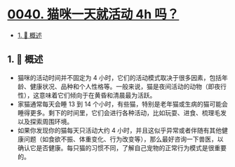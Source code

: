 # [0040. 猫咪一天就活动 4h 吗？](https://github.com/Tdahuyou/TNotes.notes/tree/main/notes/0040.%20%E7%8C%AB%E5%92%AA%E4%B8%80%E5%A4%A9%E5%B0%B1%E6%B4%BB%E5%8A%A8%204h%20%E5%90%97%EF%BC%9F)

<!-- region:toc -->

- [1. 📝 概述](#1--概述)

<!-- endregion:toc -->

## 1. 📝 概述

- 猫咪的活动时间并不固定为 4 小时，它们的活动模式取决于很多因素，包括年龄、健康状况、品种和个人性格等。一般来说，猫是夜间活动的动物（即夜行性），这意味着它们倾向于在黄昏和清晨最为活跃。
- 家猫通常每天会睡 13 到 14 个小时，有些猫，特别是老年猫或生病的猫可能会睡得更多。剩下的时间里，它们会进行各种活动，比如玩耍、进食、梳理毛发以及探索周围环境。
- 如果你发现你的猫每天只活动大约 4 小时，并且这似乎异常或者伴随有其他健康问题（如食欲不振、体重变化、行为改变等），那么最好咨询一下兽医，以确认它是否健康。每只猫的习惯不同，了解自己宠物的正常行为模式是很重要的。
